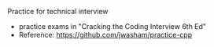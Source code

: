 Practice for technical interview

* practice exams in "Cracking the Coding Interview 6th Ed"
* Reference: https://github.com/jwasham/practice-cpp
